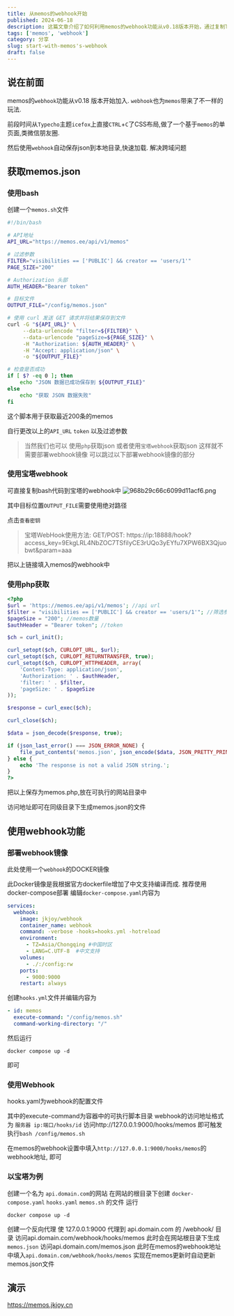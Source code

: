 ```yaml
---
title: 从memos的webhook开始
published: 2024-06-18
description: 这篇文章介绍了如何利用memos的webhook功能从v0.18版本开始，通过复制Typecho主题icefox的CSS布局，创建一个基于memos的单页面，类微信朋友圈。文章详细说明了使用BASH、宝塔WEBHOOK和PHP获取memos的JSON数据的方法，并展示了如何部署webhook镜像和配置webhook以实现自动更新memos.json文件。此外，还提供了演示链接供参考。
tags: ['memos', 'webhook']
category: 分享
slug: start-with-memos's-webhook
draft: false
---
```

## 说在前面
memos的`webhook`功能从v0.18 版本开始加入.
`webhook`也为`memos`带来了不一样的玩法.

前段时间从`Typecho`主题`icefox`上直接`CTRL`+`C`了CSS布局,做了一个基于`memos`的单页面,类微信朋友圈.

然后使用`webhook`自动保存json到本地目录,快速加载. 解决跨域问题

## 获取memos.json
### 使用bash
创建一个`memos.sh`文件
```bash
#!/bin/bash

# API地址
API_URL="https://memos.ee/api/v1/memos"

# 过滤参数
FILTER="visibilities == ['PUBLIC'] && creator == 'users/1'" 
PAGE_SIZE="200"

# Authorization 头部
AUTH_HEADER="Bearer token"

# 目标文件
OUTPUT_FILE="/config/memos.json"

# 使用 curl 发送 GET 请求并将结果保存到文件
curl -G "${API_URL}" \
     --data-urlencode "filter=${FILTER}" \
     --data-urlencode "pageSize=${PAGE_SIZE}" \
     -H "Authorization: ${AUTH_HEADER}" \
     -H "Accept: application/json" \
     -o "${OUTPUT_FILE}"

# 检查是否成功
if [ $? -eq 0 ]; then
    echo "JSON 数据已成功保存到 ${OUTPUT_FILE}"
else
    echo "获取 JSON 数据失败"
fi
```
这个脚本用于获取最近200条的memos

自行更改以上的`API_URL` `token` 以及过滤参数

>当然我们也可以 使用`php`获取json
或者使用`宝塔webhook`获取json
这样就不需要部署webhook镜像
可以跳过以下部署webhook镜像的部分
### 使用宝塔webhook

可直接复制bash代码到宝塔的webhook中
![968b29c66c6099d11acf6.png](https://image.ima.cm/file/968b29c66c6099d11acf6.png)

其中目标位置`OUTPUT_FILE`需要使用绝对路径

点击`查看密钥`

>宝塔WebHook使用方法:
GET/POST:
https://ip:18888/hook?access_key=9EkgLRL4NbZOC7TSfiIyCE3rUQo3yEYfu7XPW6BX3Qjuobwt&param=aaa

把以上链接填入memos的webhook中
### 使用php获取
```php
<?php
$url = 'https://memos.ee/api/v1/memos'; //api url
$filter = "visibilities == ['PUBLIC'] && creator == 'users/1'"; //筛选参数visibilities == ['PUBLIC']公开,creator == 'users/1' 用户UID为1
$pageSize = "200"; //memos数量
$authHeader = "Bearer token"; //token

$ch = curl_init();

curl_setopt($ch, CURLOPT_URL, $url);
curl_setopt($ch, CURLOPT_RETURNTRANSFER, true);
curl_setopt($ch, CURLOPT_HTTPHEADER, array(
    'Content-Type: application/json',
    'Authorization: ' . $authHeader,
    'filter: ' . $filter,
    'pageSize: ' . $pageSize
));

$response = curl_exec($ch);

curl_close($ch);

$data = json_decode($response, true);

if (json_last_error() === JSON_ERROR_NONE) {
    file_put_contents('memos.json', json_encode($data, JSON_PRETTY_PRINT)); //保存为memos.json
} else {
    echo 'The response is not a valid JSON string.';
}
?>
```
把以上保存为memos.php,放在可执行的网站目录中

访问地址即可在同级目录下生成memos.json的文件

## 使用webhook功能

### 部署webhook镜像
此处使用一个`webhook`的DOCKER镜像
 
此Docker镜像是我根据官方dockerfile增加了中文支持编译而成.
推荐使用docker-compose部署 编辑`docker-compose.yaml`内容为

```yaml
services:
  webhook:
    image: jkjoy/webhook
    container_name: webhook
    command: -verbose -hooks=hooks.yml -hotreload
    environment:
      - TZ=Asia/Chongqing #中国时区
      - LANG=C.UTF-8  #中文支持
    volumes:
      - ./:/config:rw
    ports:
      - 9000:9000
    restart: always
```
创建`hooks.yml`文件并编辑内容为
```yaml
- id: memos
  execute-command: "/config/memos.sh"
  command-working-directory: "/"
```
然后运行
```
docker compose up -d
```
即可
### 使用Webhook

hooks.yaml为webhook的配置文件

其中的execute-command为容器中的可执行脚本目录
webhook的访问地址格式为 `服务器 ip:端口/hooks/id`
访问http://127.0.0.1:9000/hooks/memos
即可触发执行`bash /config/memos.sh`

在memos的webhook设置中填入`http://127.0.0.1:9000/hooks/memos`的webhook地址,
即可
### 以宝塔为例
创建一个名为 `api.domain.com`的网站
在网站的根目录下创建 `docker-compose.yaml`  `hooks.yaml` `memos.sh` 的文件
运行
```
docker compose up -d
```
创建一个反向代理
使 127.0.0.1:9000 代理到 api.domain.com 的 /webhook/ 目录
访问api.domain.com/webhook/hooks/memos
此时会在网站根目录下生成`memos.json`
访问api.domain.com/memos.json
此时在memos的webhook地址中填入`api.domain.com/webhook/hooks/memos`
实现在memos更新时自动更新memos.json文件

## 演示

https://memos.jkjoy.cn